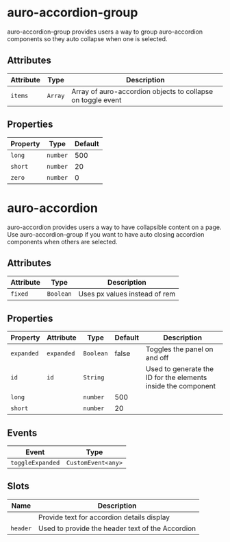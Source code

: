 # auro-accordion-group

auro-accordion-group provides users a way to group auro-accordion components so they auto collapse when one is selected.

## Attributes

| Attribute | Type    | Description                                      |
|-----------|---------|--------------------------------------------------|
| `items`   | `Array` | Array of auro-accordion objects to collapse on toggle event |

## Properties

| Property | Type     | Default |
|----------|----------|---------|
| `long`   | `number` | 500     |
| `short`  | `number` | 20      |
| `zero`   | `number` | 0       |


# auro-accordion

auro-accordion provides users a way to have collapsible content on a page.
Use auro-accordion-group if you want to have auto closing accordion components when others are selected.

## Attributes

| Attribute | Type      | Description                   |
|-----------|-----------|-------------------------------|
| `fixed`   | `Boolean` | Uses px values instead of rem |

## Properties

| Property   | Attribute  | Type      | Default | Description                                      |
|------------|------------|-----------|---------|--------------------------------------------------|
| `expanded` | `expanded` | `Boolean` | false   | Toggles the panel on and off                     |
| `id`       | `id`       | `String`  |         | Used to generate the ID for the elements inside the component |
| `long`     |            | `number`  | 500     |                                                  |
| `short`    |            | `number`  | 20      |                                                  |

## Events

| Event            | Type               |
|------------------|--------------------|
| `toggleExpanded` | `CustomEvent<any>` |

## Slots

| Name     | Description                                      |
|----------|--------------------------------------------------|
|          | Provide text for accordion details display       |
| `header` | Used to provide the header text of the Accordion |
